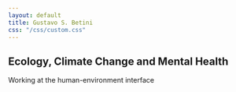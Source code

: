 ```yaml
---
layout: default
title: Gustavo S. Betini
css: "/css/custom.css"
---
```


<div class="container font-16">
  <h2>Ecology, Climate Change and Mental Health</h2>
  <p>Working at the human-environment interface<p>
